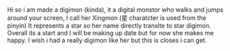 # 
Hi so i am made a digimon (kinda), it a digital monstor who walks and jumps around your screen, I call her Xingmon (星 charatcter is used from the pinyin) It represents a star so her name directly translte to star digimon.
Overall its a start and I will be making up date but for now she makes me happy. I wish i had a really digimon like her but this is closes i can get. 
